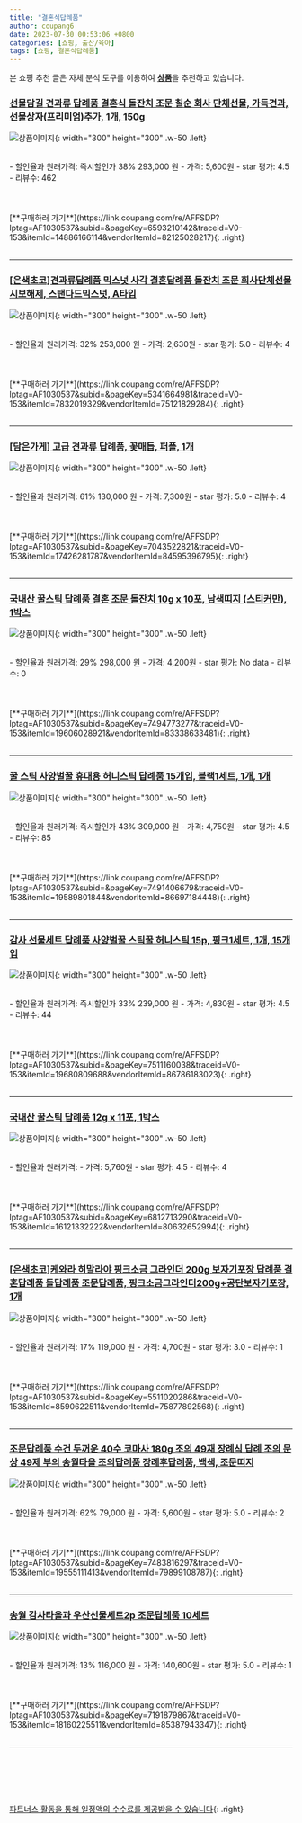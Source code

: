 ```yaml
---
title: "결혼식답례품"
author: coupang6
date: 2023-07-30 00:53:06 +0800
categories: [쇼핑, 출산/육아]
tags: [쇼핑, 결혼식답례품]
---
```


본 쇼핑 추천 글은 자체 분석 도구를 이용하여 [**상품**](https://link.coupang.com/a/bao1ui)을 추천하고 있습니다.

### [선물담길 견과류 답례품 결혼식 돌잔치 조문 칠순 회사 단체선물, 가득견과, 선물상자(프리미엄)추가, 1개, 150g](https://link.coupang.com/re/AFFSDP?lptag=AF1030537&subid=&pageKey=6593210142&traceid=V0-153&itemId=14886166114&vendorItemId=82125028217)

![상품이미지](https://thumbnail10.coupangcdn.com/thumbnails/remote/230x230ex/image/vendor_inventory/90a6/be52572becea66b8fbecfe3c80b03a2ae4fe92cc9a43fd86c38e69cbf145.jpg){: width="300" height="300" .w-50 .left}


<br>
- 할인율과 원래가격: 즉시할인가 38%  293,000   원
- 가격: 5,600원
- star 평가: 4.5
- 리뷰수: 462
<br>
<br>
<br>
<br>
[**구매하러 가기**](https://link.coupang.com/re/AFFSDP?lptag=AF1030537&subid=&pageKey=6593210142&traceid=V0-153&itemId=14886166114&vendorItemId=82125028217){: .right}
<br>
<br>

---

### [[은색초코]견과류답례품 믹스넛 사각 결혼답례품 돌잔치 조문 회사단체선물 시보해제, 스탠다드믹스넛, A타입](https://link.coupang.com/re/AFFSDP?lptag=AF1030537&subid=&pageKey=5341664981&traceid=V0-153&itemId=7832019329&vendorItemId=75121829284)

![상품이미지](https://thumbnail8.coupangcdn.com/thumbnails/remote/230x230ex/image/vendor_inventory/b062/3e97c62693ee4c8b66f5e287424099152672009c1526c7574f75cd909afd.jpg){: width="300" height="300" .w-50 .left}


<br>
- 할인율과 원래가격: 32%  253,000   원
- 가격: 2,630원
- star 평가: 5.0
- 리뷰수: 4
<br>
<br>
<br>
<br>
[**구매하러 가기**](https://link.coupang.com/re/AFFSDP?lptag=AF1030537&subid=&pageKey=5341664981&traceid=V0-153&itemId=7832019329&vendorItemId=75121829284){: .right}
<br>
<br>

---

### [[담은가게] 고급 견과류 답례품, 꽃매듭, 퍼플, 1개](https://link.coupang.com/re/AFFSDP?lptag=AF1030537&subid=&pageKey=7043522821&traceid=V0-153&itemId=17426281787&vendorItemId=84595396795)

![상품이미지](https://thumbnail7.coupangcdn.com/thumbnails/remote/230x230ex/image/vendor_inventory/b53e/6b419e69e66961099cd3140008484e557521f54c9953e1117cef86aed565.jpg){: width="300" height="300" .w-50 .left}


<br>
- 할인율과 원래가격: 61%  130,000   원
- 가격: 7,300원
- star 평가: 5.0
- 리뷰수: 4
<br>
<br>
<br>
<br>
[**구매하러 가기**](https://link.coupang.com/re/AFFSDP?lptag=AF1030537&subid=&pageKey=7043522821&traceid=V0-153&itemId=17426281787&vendorItemId=84595396795){: .right}
<br>
<br>

---

### [국내산 꿀스틱 답례품 결혼 조문 돌잔치 10g x 10포, 남색띠지 (스티커만), 1박스](https://link.coupang.com/re/AFFSDP?lptag=AF1030537&subid=&pageKey=7494773277&traceid=V0-153&itemId=19606028921&vendorItemId=83338633481)

![상품이미지](https://thumbnail7.coupangcdn.com/thumbnails/remote/230x230ex/image/vendor_inventory/52ca/56ed19b90fe1c27ac6f4631b10ca086de0f2710fff9aef7ee1f8b742882e.jpg){: width="300" height="300" .w-50 .left}


<br>
- 할인율과 원래가격: 29%  298,000   원
- 가격: 4,200원
- star 평가: No data
- 리뷰수: 0
<br>
<br>
<br>
<br>
[**구매하러 가기**](https://link.coupang.com/re/AFFSDP?lptag=AF1030537&subid=&pageKey=7494773277&traceid=V0-153&itemId=19606028921&vendorItemId=83338633481){: .right}
<br>
<br>

---

### [꿀 스틱 사양벌꿀 휴대용 허니스틱 답례품 15개입, 블랙1세트, 1개, 1개](https://link.coupang.com/re/AFFSDP?lptag=AF1030537&subid=&pageKey=7491406679&traceid=V0-153&itemId=19589801844&vendorItemId=86697184448)

![상품이미지](https://thumbnail9.coupangcdn.com/thumbnails/remote/230x230ex/image/vendor_inventory/dbcd/9d1640f058092063ca896abbfd72a6b57aec986dbc7c2fd4e1a874576b14.png){: width="300" height="300" .w-50 .left}


<br>
- 할인율과 원래가격: 즉시할인가 43%  309,000   원
- 가격: 4,750원
- star 평가: 4.5
- 리뷰수: 85
<br>
<br>
<br>
<br>
[**구매하러 가기**](https://link.coupang.com/re/AFFSDP?lptag=AF1030537&subid=&pageKey=7491406679&traceid=V0-153&itemId=19589801844&vendorItemId=86697184448){: .right}
<br>
<br>

---

### [감사 선물세트 답례품 사양벌꿀 스틱꿀 허니스틱 15p, 핑크1세트, 1개, 15개입](https://link.coupang.com/re/AFFSDP?lptag=AF1030537&subid=&pageKey=7511160038&traceid=V0-153&itemId=19680809688&vendorItemId=86786183023)

![상품이미지](https://thumbnail8.coupangcdn.com/thumbnails/remote/230x230ex/image/vendor_inventory/3012/f276d83d5f58ec894c3cbb1710025cc5c1a3071c2f2850a3fe1394f12a6b.png){: width="300" height="300" .w-50 .left}


<br>
- 할인율과 원래가격: 즉시할인가 33%  239,000   원
- 가격: 4,830원
- star 평가: 4.5
- 리뷰수: 44
<br>
<br>
<br>
<br>
[**구매하러 가기**](https://link.coupang.com/re/AFFSDP?lptag=AF1030537&subid=&pageKey=7511160038&traceid=V0-153&itemId=19680809688&vendorItemId=86786183023){: .right}
<br>
<br>

---

### [국내산 꿀스틱 답례품 12g x 11포, 1박스](https://link.coupang.com/re/AFFSDP?lptag=AF1030537&subid=&pageKey=6812713290&traceid=V0-153&itemId=16121332222&vendorItemId=80632652994)

![상품이미지](https://thumbnail9.coupangcdn.com/thumbnails/remote/230x230ex/image/vendor_inventory/e1c2/e2e5b59f653899880f3b72c18e6b559fee85e636cf18f81a1787f235daa8.jpg){: width="300" height="300" .w-50 .left}


<br>
- 할인율과 원래가격: 
- 가격: 5,760원
- star 평가: 4.5
- 리뷰수: 4
<br>
<br>
<br>
<br>
[**구매하러 가기**](https://link.coupang.com/re/AFFSDP?lptag=AF1030537&subid=&pageKey=6812713290&traceid=V0-153&itemId=16121332222&vendorItemId=80632652994){: .right}
<br>
<br>

---

### [[은색초코]케와라 히말라야 핑크소금 그라인더 200g 보자기포장 답례품 결혼답례품 돌답례품 조문답례품, 핑크소금그라인더200g+공단보자기포장, 1개](https://link.coupang.com/re/AFFSDP?lptag=AF1030537&subid=&pageKey=5511020286&traceid=V0-153&itemId=8590622511&vendorItemId=75877892568)

![상품이미지](https://thumbnail10.coupangcdn.com/thumbnails/remote/230x230ex/image/vendor_inventory/fe61/3a5e65a51d635363db050b99a92cd4c194ed8c46b578d779a10899e78fa3.jpg){: width="300" height="300" .w-50 .left}


<br>
- 할인율과 원래가격: 17%  119,000   원
- 가격: 4,700원
- star 평가: 3.0
- 리뷰수: 1
<br>
<br>
<br>
<br>
[**구매하러 가기**](https://link.coupang.com/re/AFFSDP?lptag=AF1030537&subid=&pageKey=5511020286&traceid=V0-153&itemId=8590622511&vendorItemId=75877892568){: .right}
<br>
<br>

---

### [조문답례품 수건 두꺼운 40수 코마사 180g 조의 49재 장례식 답례 조의 문상 49제 부의 송월타올 조의답례품 장례후답례품, 백색, 조문띠지](https://link.coupang.com/re/AFFSDP?lptag=AF1030537&subid=&pageKey=7483816297&traceid=V0-153&itemId=19555111413&vendorItemId=79899108787)

![상품이미지](https://thumbnail8.coupangcdn.com/thumbnails/remote/230x230ex/image/vendor_inventory/d5d6/3bc57c0ad01427690d963f8ca9e4de350a101a392f9ec9d39faeaee06222.jpg){: width="300" height="300" .w-50 .left}


<br>
- 할인율과 원래가격: 62%  79,000   원
- 가격: 5,600원
- star 평가: 5.0
- 리뷰수: 2
<br>
<br>
<br>
<br>
[**구매하러 가기**](https://link.coupang.com/re/AFFSDP?lptag=AF1030537&subid=&pageKey=7483816297&traceid=V0-153&itemId=19555111413&vendorItemId=79899108787){: .right}
<br>
<br>

---

### [송월 감사타올과 우산선물세트2p 조문답례품 10세트](https://link.coupang.com/re/AFFSDP?lptag=AF1030537&subid=&pageKey=7191879867&traceid=V0-153&itemId=18160225511&vendorItemId=85387943347)

![상품이미지](https://thumbnail10.coupangcdn.com/thumbnails/remote/230x230ex/image/vendor_inventory/6f0e/05595de5bbf6ae5c3d4d5249ed5650aa4a31072f1010eac6bb6865997aa8.jpg){: width="300" height="300" .w-50 .left}


<br>
- 할인율과 원래가격: 13%  116,000   원
- 가격: 140,600원
- star 평가: 5.0
- 리뷰수: 1
<br>
<br>
<br>
<br>
[**구매하러 가기**](https://link.coupang.com/re/AFFSDP?lptag=AF1030537&subid=&pageKey=7191879867&traceid=V0-153&itemId=18160225511&vendorItemId=85387943347){: .right}
<br>
<br>

---
<br><br><br><br><br> [파트너스 활동을 통해 일정액의 수수료를 제공받을 수 있습니다](https://link.coupang.com/a/bao1ui){: .right}